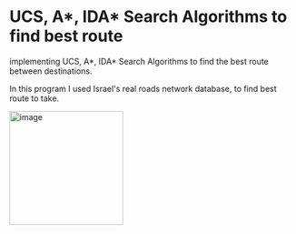 # UCS, A*, IDA* Search Algorithms to find best route
implementing UCS, A*, IDA* Search Algorithms to find the best route between destinations.

In this program I used Israel's real roads network database, to find best route to take.

<img width="200" alt="image" src="https://user-images.githubusercontent.com/112930532/210184168-ca26faee-1b22-4751-982b-2ddd87ce8c3d.png">


